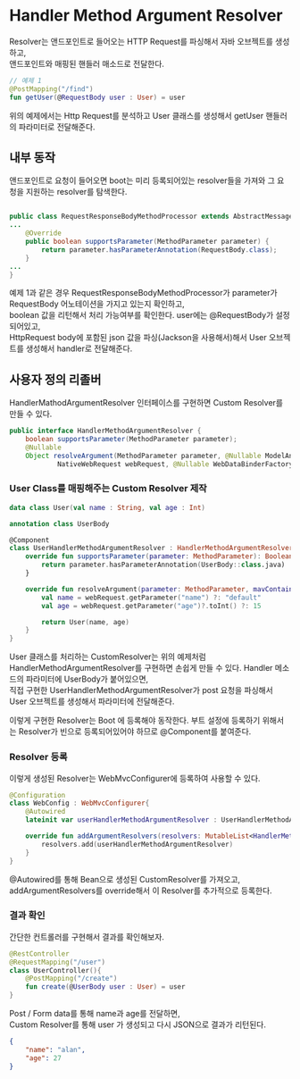 # Handler Method Argument Resolver

Resolver는 앤드포인트로 들어오는 HTTP Request를 파싱해서 자바 오브젝트를 생성하고,   
앤드포인트와 매핑된 핸들러 매소드로 전달한다.

```kotlin
// 예제 1
@PostMapping("/find")
fun getUser(@RequestBody user : User) = user
```

위의 예제에서는 Http Request를 분석하고 User 클래스를 생성해서 getUser 핸들러의
파라미터로 전달해준다.

## 내부 동작
앤드포인트로 요청이 들어오면 boot는 미리 등록되어있는 resolver들을 가져와
그 요청을 지원하는 resolver를 탐색한다. 

```java

public class RequestResponseBodyMethodProcessor extends AbstractMessageConverterMethodProcessor {
...
    @Override
    public boolean supportsParameter(MethodParameter parameter) {
        return parameter.hasParameterAnnotation(RequestBody.class);
    }
...
}
```

예제 1과 같은 경우 RequestResponseBodyMethodProcessor가 parameter가 RequestBody 어노테이션을 가지고 있는지 확인하고,   
boolean 값을 리턴해서 처리 가능여부를 확인한다.
user에는 @RequestBody가 설정되어있고,   
HttpRequest body에 포함된 json 값을 파싱(Jackson을 사용해서)해서 User 오브젝트를 생성해서 handler로 전달해준다.       

## 사용자 정의 리졸버
HandlerMathodArgumentResolver 인터페이스를 구현하면 Custom Resolver를 만들 수 있다.    

```java
public interface HandlerMethodArgumentResolver {
	boolean supportsParameter(MethodParameter parameter);
	@Nullable
	Object resolveArgument(MethodParameter parameter, @Nullable ModelAndViewContainer mavContainer,
			NativeWebRequest webRequest, @Nullable WebDataBinderFactory binderFactory) throws Exception;
```

### User Class를 매핑해주는 Custom Resolver 제작

```kotlin
data class User(val name : String, val age : Int)

annotation class UserBody

@Component
class UserHandlerMethodArgumentResolver : HandlerMethodArgumentResolver{
	override fun supportsParameter(parameter: MethodParameter): Boolean {
		return parameter.hasParameterAnnotation(UserBody::class.java)
	}

	override fun resolveArgument(parameter: MethodParameter, mavContainer: ModelAndViewContainer?, webRequest: NativeWebRequest, binderFactory: WebDataBinderFactory?): Any? {
		val name = webRequest.getParameter("name") ?: "default"
		val age = webRequest.getParameter("age")?.toInt() ?: 15

		return User(name, age)
	}
}
```

User 클래스를 처리하는 CustomResolver는 위의 예제처럼 HandlerMethodArgumentResolver를 구현하면 손쉽게 만들 수 있다.
Handler 메소드의 파라미터에 UserBody가 붙어있으면,   
직접 구현한 UserHandlerMethodArgumentResolver가 post 요청을 파싱해서 User 오브젝트를 생성해서 파라미터에 전달해준다.

이렇게 구현한 Resolver는 Boot 에 등록해야 동작한다.
부트 설정에 등록하기 위해서는 Resolver가 빈으로 등록되어있어야 하므로 @Component를 붙여준다.

### Resolver 등록

이렇게 생성된 Resolver는 WebMvcConfigurer에 등록하여 사용할 수 있다.
```kotlin
@Configuration
class WebConfig : WebMvcConfigurer{
    @Autowired
    lateinit var userHandlerMethodArgumentResolver : UserHandlerMethodArgumentResolver

    override fun addArgumentResolvers(resolvers: MutableList<HandlerMethodArgumentResolver>) {
        resolvers.add(userHandlerMethodArgumentResolver)
    }
}
```

@Autowired를 통해 Bean으로 생성된 CustomResolver를 가져오고,   
addArgumentResolvers를 override해서 이 Resolver를 추가적으로 등록한다.

### 결과 확인    

간단한 컨트롤러를 구현해서 결과를 확인해보자.

```kotlin
@RestController
@RequestMapping("/user")
class UserController(){
	@PostMapping("/create")
	fun create(@UserBody user : User) = user
}
```

Post / Form data를 통해 name과 age를 전달하면,   
Custom Resolver를 통해 user 가 생성되고 다시 JSON으로 결과가 리턴된다.   

```json
{
    "name": "alan",
    "age": 27
}
```

